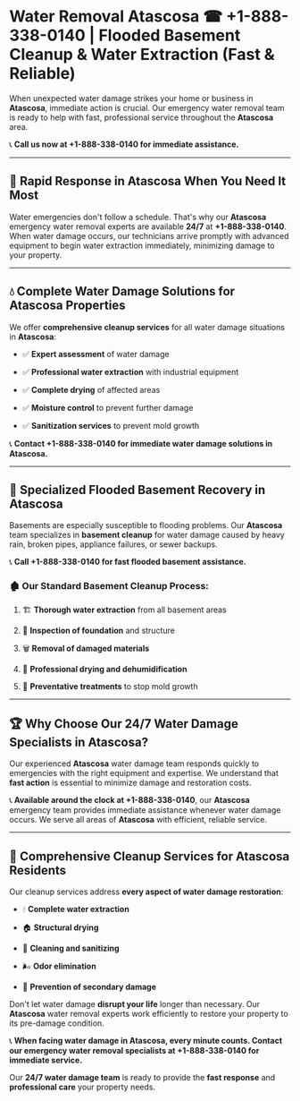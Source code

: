 # Water Removal Atascosa ☎ +1-888-338-0140 | Flooded Basement Cleanup & Water Extraction (Fast & Reliable)

When unexpected water damage strikes your home or business in **Atascosa**, immediate action is crucial. Our emergency water removal team is ready to help with fast, professional service throughout the **Atascosa** area. 

📞 **Call us now at +1-888-338-0140 for immediate assistance.**
---
## 🚀 Rapid Response in Atascosa When You Need It Most
Water emergencies don't follow a schedule. That's why our **Atascosa** emergency water removal experts are available **24/7** at **+1-888-338-0140**. When water damage occurs, our technicians arrive promptly with advanced equipment to begin water extraction immediately, minimizing damage to your property.
---
## 💧 Complete Water Damage Solutions for Atascosa Properties
We offer **comprehensive cleanup services** for all water damage situations in **Atascosa**:
- ✅ **Expert assessment** of water damage  
- ✅ **Professional water extraction** with industrial equipment  
- ✅ **Complete drying** of affected areas  
- ✅ **Moisture control** to prevent further damage  
- ✅ **Sanitization services** to prevent mold growth  
📞 **Contact +1-888-338-0140 for immediate water damage solutions in Atascosa.**
---
## 🌊 Specialized Flooded Basement Recovery in Atascosa
Basements are especially susceptible to flooding problems. Our **Atascosa** team specializes in **basement cleanup** for water damage caused by heavy rain, broken pipes, appliance failures, or sewer backups. 
📞 **Call +1-888-338-0140 for fast flooded basement assistance.**
### 🏚️ Our Standard Basement Cleanup Process:
1. 🏗️ **Thorough water extraction** from all basement areas  
2. 🔎 **Inspection of foundation** and structure  
3. 🗑️ **Removal of damaged materials**  
4. 💨 **Professional drying and dehumidification**  
5. 🚫 **Preventative treatments** to stop mold growth  
---
## 🏆 Why Choose Our 24/7 Water Damage Specialists in Atascosa?
Our experienced **Atascosa** water damage team responds quickly to emergencies with the right equipment and expertise. We understand that **fast action** is essential to minimize damage and restoration costs.
📞 **Available around the clock at +1-888-338-0140**, our **Atascosa** emergency team provides immediate assistance whenever water damage occurs. We serve all areas of **Atascosa** with efficient, reliable service.
---
## 🧹 Comprehensive Cleanup Services for Atascosa Residents
Our cleanup services address **every aspect of water damage restoration**:
- 💧 **Complete water extraction**  
- 🏠 **Structural drying**  
- 🧼 **Cleaning and sanitizing**  
- 🌬️ **Odor elimination**  
- 🚫 **Prevention of secondary damage**  
Don't let water damage **disrupt your life** longer than necessary. Our **Atascosa** water removal experts work efficiently to restore your property to its pre-damage condition.
📞 **When facing water damage in Atascosa, every minute counts. Contact our emergency water removal specialists at +1-888-338-0140 for immediate service.**
Our **24/7 water damage team** is ready to provide the **fast response** and **professional care** your property needs.
